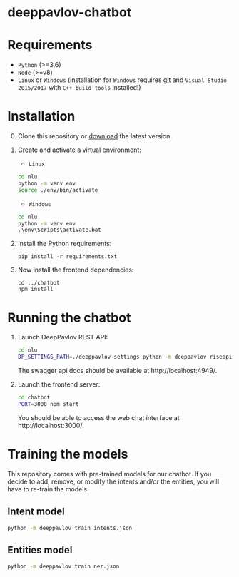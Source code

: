 # deeppavlov-chatbot

# Requirements

* `Python` (>=3.6)
* `Node` (>=v8)
* `Linux` or `Windows` (installation for `Windows` requires [git](https://git-scm.com/download/win) and `Visual Studio 2015/2017` with `C++ build tools` installed!)

# Installation

0. Clone this repository or [download](https://github.com/ehrhart/deeppavlov-chatbot/archive/master.zip) the latest version.

1. Create and activate a virtual environment:

    * `Linux`
    ```bash
    cd nlu
    python -m venv env
    source ./env/bin/activate
    ```
    * `Windows`
    ```bat
    cd nlu
    python -m venv env
    .\env\Scripts\activate.bat
    ```

2. Install the Python requirements:

    ```
    pip install -r requirements.txt
    ```

3. Now install the frontend dependencies:

    ```
    cd ../chatbot
    npm install
    ```

# Running the chatbot

1. Launch DeepPavlov REST API:

    ```bash
    cd nlu
    DP_SETTINGS_PATH=./deeppavlov-settings python -m deeppavlov riseapi model_config.json -p 4949
    ```

    The swagger api docs should be available at http://localhost:4949/.

2. Launch the frontend server:

    ```bash
    cd chatbot
    PORT=3000 npm start
    ```

    You should be able to access the web chat interface at http://localhost:3000/.

# Training the models

This repository comes with pre-trained models for our chatbot. If you decide to add, remove, or modify the intents and/or the entities, you will have to re-train the models.

## Intent model
```bash
python -m deeppavlov train intents.json
```

## Entities model

```bash
python -m deeppavlov train ner.json
```
